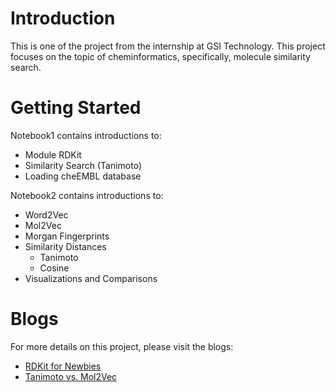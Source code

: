# Introduction
This is one of the project from the internship at GSI Technology. 
This project focuses on the topic of cheminformatics, specifically, molecule similarity search. 

# Getting Started
Notebook1 contains introductions to:
* Module RDKit
* Similarity Search (Tanimoto)
* Loading cheEMBL database

Notebook2 contains introductions to:
* Word2Vec
* Mol2Vec
* Morgan Fingerprints
* Similarity Distances 
  * Tanimoto 
  * Cosine 
* Visualizations and Comparisons 

# Blogs 
For more details on this project, please visit the blogs:
* [RDKit for Newbies](https://medium.com/gsi-technology/rdkit-for-newbies-3697e617521f)
* [Tanimoto vs. Mol2Vec](https://medium.com/gsi-technology/tanimoto-vs-mol2vec-7fa4af3208ef)
